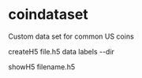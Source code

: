 # coindataset
Custom data set for common US coins

createH5 file.h5 data labels --dir 

showH5 filename.h5


